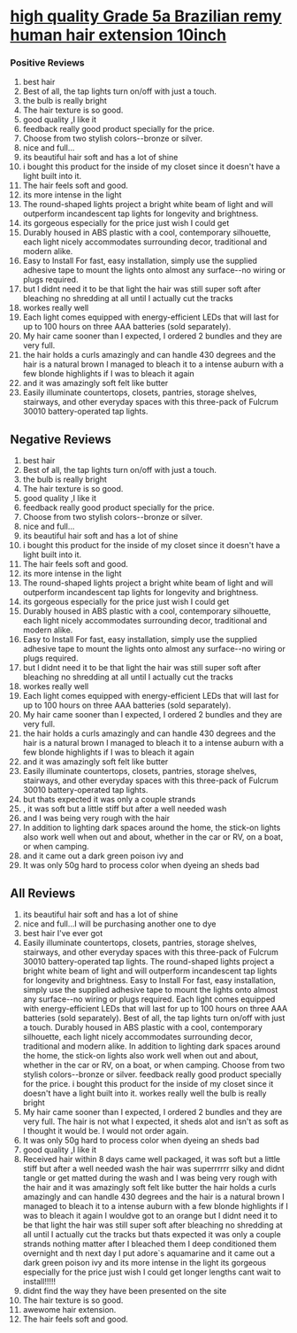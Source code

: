 # [high quality Grade 5a Brazilian remy human hair extension 10inch](https://products.checkmycream.com/products/high-quality-Grade-5a-Brazilian-remy-human-hair-extension-10inch.html)

### Positive Reviews

<ol>
      <li>best hair</li>
      <li>Best of all, the tap lights turn on/off with just a touch.  </li>
      <li>the bulb is really bright</li>
      <li>The hair texture is so good.</li>
      <li>good quality ,I like it</li>
      <li>feedback really good product specially for the price.</li>
      <li>Choose from two stylish colors--bronze or silver.</li>
      <li>nice and full...</li>
      <li>its beautiful hair soft and has a lot of shine</li>
      <li>i bought this product for the inside of my closet since it doesn&#x27;t have a light built into it.</li>
      <li>The hair feels soft and good.</li>
      <li>its more intense in the light</li>
      <li>The round-shaped lights project a bright white beam of light and will outperform incandescent tap lights for longevity and brightness.</li>
      <li>its gorgeous especially for the price just wish I could get</li>
      <li>Durably housed in ABS plastic with a cool, contemporary silhouette, each light nicely accommodates surrounding decor, traditional and modern alike.</li>
      <li>Easy to Install For fast, easy installation, simply use the supplied adhesive tape to mount the lights onto almost any surface--no wiring or plugs required.</li>
      <li>but I didnt need it to be that light the hair was still super soft after bleaching no shredding at all until I actually cut the tracks</li>
      <li>workes really well</li>
      <li>Each light comes equipped with energy-efficient LEDs that will last for up to 100 hours on three AAA batteries (sold separately).</li>
      <li>My hair came sooner than I expected, I ordered 2  bundles and they are very full.</li>
      <li>the hair holds a curls amazingly and can handle 430 degrees and the hair is a natural brown I managed to bleach it to a intense auburn with a few blonde highlights if I was to bleach it again</li>
      <li>and it was amazingly soft felt like butter</li>
      <li>Easily illuminate countertops, closets, pantries, storage shelves, stairways, and other everyday spaces with this three-pack of Fulcrum 30010 battery-operated tap lights.</li>
</ol>


<h2>Negative Reviews</h2>
<ol>
<li> best hair</li>
<li> Best of all, the tap lights turn on/off with just a touch.  </li>
<li> the bulb is really bright</li>
<li> The hair texture is so good.</li>
<li> good quality ,I like it</li>
<li> feedback really good product specially for the price.</li>
<li> Choose from two stylish colors--bronze or silver.</li>
<li> nice and full...</li>
<li> its beautiful hair soft and has a lot of shine</li>
<li> i bought this product for the inside of my closet since it doesn&#x27;t have a light built into it.</li>
<li> The hair feels soft and good.</li>
<li> its more intense in the light</li>
<li> The round-shaped lights project a bright white beam of light and will outperform incandescent tap lights for longevity and brightness.</li>
<li> its gorgeous especially for the price just wish I could get</li>
<li> Durably housed in ABS plastic with a cool, contemporary silhouette, each light nicely accommodates surrounding decor, traditional and modern alike.</li>
<li> Easy to Install For fast, easy installation, simply use the supplied adhesive tape to mount the lights onto almost any surface--no wiring or plugs required.</li>
<li> but I didnt need it to be that light the hair was still super soft after bleaching no shredding at all until I actually cut the tracks</li>
<li> workes really well</li>
<li> Each light comes equipped with energy-efficient LEDs that will last for up to 100 hours on three AAA batteries (sold separately).</li>
<li> My hair came sooner than I expected, I ordered 2  bundles and they are very full.</li>
<li> the hair holds a curls amazingly and can handle 430 degrees and the hair is a natural brown I managed to bleach it to a intense auburn with a few blonde highlights if I was to bleach it again</li>
<li> and it was amazingly soft felt like butter</li>
<li> Easily illuminate countertops, closets, pantries, storage shelves, stairways, and other everyday spaces with this three-pack of Fulcrum 30010 battery-operated tap lights.</li>
<li> but thats expected it was only a couple strands</li>
<li> , it was soft but a little stiff but after a well needed wash</li>
<li> and I was being very rough with the hair</li>
<li> In addition to lighting dark spaces around the home, the stick-on lights also work well when out and about, whether in the car or RV, on a boat, or when camping.</li>
<li> and it came out a dark green poison ivy and</li>
<li> It was only 50g hard to process color when dyeing an sheds bad</li>
</ol>

<h2>All Reviews</h2>

<ol>
    <li> its beautiful hair soft and has a lot of shine</li>
    <li> nice and full...I will be purchasing another one to dye</li>
    <li> best hair I&#x27;ve ever got</li>
    <li> Easily illuminate countertops, closets, pantries, storage shelves, stairways, and other everyday spaces with this three-pack of Fulcrum 30010 battery-operated tap lights. The round-shaped lights project a bright white beam of light and will outperform incandescent tap lights for longevity and brightness. Easy to Install For fast, easy installation, simply use the supplied adhesive tape to mount the lights onto almost any surface--no wiring or plugs required. Each light comes equipped with energy-efficient LEDs that will last for up to 100 hours on three AAA batteries (sold separately). Best of all, the tap lights turn on/off with just a touch.  Durably housed in ABS plastic with a cool, contemporary silhouette, each light nicely accommodates surrounding decor, traditional and modern alike. In addition to lighting dark spaces around the home, the stick-on lights also work well when out and about, whether in the car or RV, on a boat, or when camping. Choose from two stylish colors--bronze or silver. feedback really good product specially for the price. i bought this product for the inside of my closet since it doesn&#x27;t have a light built into it. workes really well the bulb is really bright</li>
    <li> My hair came sooner than I expected, I ordered 2  bundles and they are very full. The hair is not what I expected, it sheds alot and isn&#x27;t as soft as I thought it would be. I would not order again.</li>
    <li> It was only 50g hard to process color when dyeing an sheds bad</li>
    <li> good quality ,I like it</li>
    <li> Received hair within 8 days came well packaged, it was soft but a little stiff but after a well needed wash the hair was superrrrrr silky and didnt tangle or get matted during the wash and I was being very rough with the hair and it was amazingly soft felt like butter the hair holds a curls amazingly and can handle 430 degrees and the hair is a natural brown I managed to bleach it to a intense auburn with a few blonde highlights if I was to bleach it again I wouldve got to an orange but I didnt need it to be that light the hair was still super soft after bleaching no shredding at all until I actually cut the tracks but thats expected it was only a couple strands nothing matter after I bleached them I deep conditioned them overnight and th next day I put adore&#x60;s aquamarine and it came out a dark green poison ivy and its more intense in the light its gorgeous especially for the price just wish I could get longer lengths cant wait to install!!!!!</li>
    <li> didnt find the way they have been presented on the site</li>
    <li> The hair texture is so good.</li>
    <li> awewome hair extension.</li>
    <li> The hair feels soft and good.</li>
</ol>





